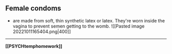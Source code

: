 ## Female condoms
- are made from soft, thin synthetic latex or latex. They're worn inside the vagina to prevent semen getting to the womb.
![[Pasted image 20221011165404.png|400]]

---
**[[PSYCHtemphomework]]**